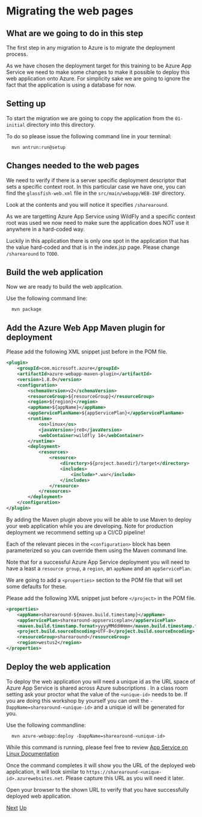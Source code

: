 # Migrating the web pages

## What are we going to do in this step

The first step in any migration to Azure is to migrate the deployment process.

As we have chosen the deployment target for this training to be Azure App Service
we need to make some changes to make it possible to deploy this web application
onto Azure. For simplicity sake we are going to ignore the fact that the
application is using a database for now.

## Setting up

To start the migration we are going to copy the application from the `01-initial`
directory into this directory.

To do so please issue the following command line
in your terminal:

```shell
  mvn antrun:run@setup
```

## Changes needed to the web pages

We need to verify if there is a server specific deployment descriptor that sets a
specific context root. In this particular case we have one, you can find the
`glassfish-web.xml` file in the `src/main/webapp/WEB-INF` directory.

Look at the contents and you will  notice it specifies `/sharearound`.

As we are targetting Azure App Service using WildFly and a specific context root
was used we now need to make sure the application does NOT use it anywhere in a
hard-coded way.

Luckily in this application there is only one spot in the application that has the
value hard-coded and that is in the index.jsp page. Please change `/sharearound`
to `TODO`.

## Build the web application

Now we are ready to build the web application.

Use the following command line:

```shell
  mvn package
```

## Add the Azure Web App Maven plugin for deployment

Please add the following XML snippet just before </plugins> in the POM file.

```xml
<plugin>
    <groupId>com.microsoft.azure</groupId>
    <artifactId>azure-webapp-maven-plugin</artifactId>
    <version>1.8.0</version>
    <configuration>
        <schemaVersion>v2</schemaVersion>
        <resourceGroup>${resourceGroup}</resourceGroup>
        <region>${region}</region>
        <appName>${appName}</appName>
        <appServicePlanName>${appServicePlan}</appServicePlanName>
        <runtime>
            <os>linux</os>
            <javaVersion>jre8</javaVersion>
            <webContainer>wildfly 14</webContainer>
        </runtime>
        <deployment>
            <resources>
                <resource>
                    <directory>${project.basedir}/target</directory>
                    <includes>
                        <include>*.war</include>
                    </includes>
                </resource>
            </resources>
        </deployment>
    </configuration>
</plugin>
```

By adding the Maven plugin above you will be able to use Maven to deploy your
web application while you are developing. Note for production deployment we
recommend setting up a CI/CD pipeline!

Each of the relevant pieces in the `<configuration>` block has been parameterized
so you can override them using the Maven command line.

Note that for a successful Azure App Service deployment you will need to have a
least a `resource group`, a `region`, an `appName` and an `appServicePlan`.

We are going to add a `<properties>` section to the POM file that will set some
defaults for these.

Please add the following XML snippet just before `</project>` in the POM file.

```xml
<properties>
    <appName>sharearound-${maven.build.timestamp}</appName>
    <appServicePlan>sharearound-appserviceplan</appServicePlan>
    <maven.build.timestamp.format>yyyyMMddHHmm</maven.build.timestamp.format>
    <project.build.sourceEncoding>UTF-8</project.build.sourceEncoding>
    <resourceGroup>sharearound</resourceGroup>
    <region>westus2</region>
</properties>
```

## Deploy the web application

To deploy the web application you will need a unique id as the URL space of
Azure App Service is shared across Azure subscriptions . In a class room setting
ask your proctor what the value of the `<unique-id>` needs to be. If you are doing
this workshop by yourself you can omit the `-DappName=sharearound-<unique-id>` and
a unique id will be generated for you.

Use the following commandline:

```shell
  mvn azure-webapp:deploy -DappName=sharearound-<unique-id>
```

While this command is running, please feel free to review [App Service on Linux Documentation](https://docs.microsoft.com/en-us/azure/app-service/containers/)

Once the command completes it will show you the URL of the deployed web
application, it will look similar to `https://sharearound-<unique-id>.azurewebsites.net`. Please capture this URL as you will need it later.

Open your browser to the shown URL to verify that you have successfully deployed
web application.

[Next](../03-migrating-database/README.md)
[Up](../README.md)
